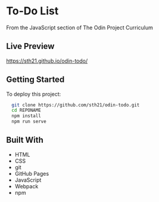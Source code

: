 # To-Do List

From the JavaScript section of The Odin Project Curriculum

## Live Preview

https://sth21.github.io/odin-todo/

## Getting Started

To deploy this project:

```bash
  git clone https://github.com/sth21/odin-todo.git
  cd REPONAME
  npm install
  npm run serve
```

## Built With

- HTML
- CSS
- git
- GitHub Pages
- JavaScript
- Webpack
- npm
